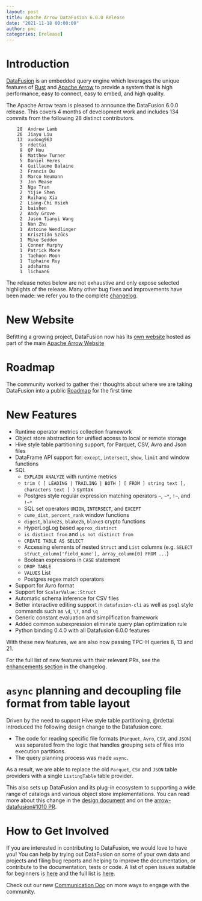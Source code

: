 ```yaml
---
layout: post
title: Apache Arrow DataFusion 6.0.0 Release
date: "2021-11-18 00:00:00"
author: pmc
categories: [release]
---
```

<!--
{% comment %}
Licensed to the Apache Software Foundation (ASF) under one or more
contributor license agreements.  See the NOTICE file distributed with
this work for additional information regarding copyright ownership.
The ASF licenses this file to you under the Apache License, Version 2.0
(the "License"); you may not use this file except in compliance with
the License.  You may obtain a copy of the License at

http://www.apache.org/licenses/LICENSE-2.0

Unless required by applicable law or agreed to in writing, software
distributed under the License is distributed on an "AS IS" BASIS,
WITHOUT WARRANTIES OR CONDITIONS OF ANY KIND, either express or implied.
See the License for the specific language governing permissions and
limitations under the License.
{% endcomment %}
-->

# Introduction

[DataFusion](https://arrow.apache.org/datafusion/) is an embedded
query engine which leverages the unique features of
[Rust](https://www.rust-lang.org/) and [Apache
Arrow](https://arrow.apache.org/) to provide a system that is high
performance, easy to connect, easy to embed, and high quality.

The Apache Arrow team is pleased to announce the DataFusion 6.0.0 release. This covers 4 months of development work
and includes 134 commits from the following 28 distinct contributors.

<!--
git log --pretty=oneline 5.0.0..6.0.0 datafusion datafusion-cli datafusion-examples | wc -l
     134

git shortlog -sn 5.0.0..6.0.0 datafusion datafusion-cli datafusion-examples | wc -l
      29

      Carlos and xudong963 are same individual
-->

```
    28  Andrew Lamb
    26  Jiayu Liu
    13  xudong963
     9  rdettai
     9  QP Hou
     6  Matthew Turner
     5  Daniël Heres
     4  Guillaume Balaine
     3  Francis Du
     3  Marco Neumann
     3  Jon Mease
     3  Nga Tran
     2  Yijie Shen
     2  Ruihang Xia
     2  Liang-Chi Hsieh
     2  baishen
     2  Andy Grove
     2  Jason Tianyi Wang
     1  Nan Zhu
     1  Antoine Wendlinger
     1  Krisztián Szűcs
     1  Mike Seddon
     1  Conner Murphy
     1  Patrick More
     1  Taehoon Moon
     1  Tiphaine Ruy
     1  adsharma
     1  lichuan6
```

The release notes below are not exhaustive and only expose selected highlights of the release. Many other bug fixes
and improvements have been made: we refer you to the complete
[changelog](https://github.com/apache/arrow-datafusion/blob/6.0.0/datafusion/CHANGELOG.md).

# New Website

Befitting a growing project, DataFusion now has its
[own website](https://arrow.apache.org/datafusion/) hosted as part of the
main [Apache Arrow Website](https://arrow.apache.org)

# Roadmap

The community worked to gather their thoughts about where we are
taking DataFusion into a public
[Roadmap](https://arrow.apache.org/datafusion/specification/roadmap.html)
for the first time

# New Features

- Runtime operator metrics collection framework
- Object store abstraction for unified access to local or remote storage
- Hive style table partitioning support, for Parquet, CSV, Avro and Json files
- DataFrame API support for: `except`, `intersect`, `show`, `limit` and window functions
- SQL
  - `EXPLAIN ANALYZE` with runtime metrics
  - `trim ( [ LEADING | TRAILING | BOTH ] [ FROM ] string text [, characters text ] )` syntax
  - Postgres style regular expression matching operators `~`, `~*`, `!~`, and `!~*`
  - SQL set operators `UNION`, `INTERSECT`, and `EXCEPT`
  - `cume_dist`, `percent_rank` window functions
  - `digest`, `blake2s`, `blake2b`, `blake3` crypto functions
  - HyperLogLog based `approx_distinct`
  - `is distinct from` and `is not distinct from`
  - `CREATE TABLE AS SELECT`
  - Accessing elements of nested `Struct` and `List` columns (e.g. `SELECT struct_column['field_name'], array_column[0] FROM ...`)
  - Boolean expressions in `CASE` statement
  - `DROP TABLE`
  - `VALUES` List
  - Postgres regex match operators
- Support for Avro format
- Support for `ScalarValue::Struct`
- Automatic schema inference for CSV files
- Better interactive editing support in `datafusion-cli` as well as `psql` style commands such as `\d`, `\?`, and `\q`
- Generic constant evaluation and simplification framework
- Added common subexpression eliminate query plan optimization rule
- Python binding 0.4.0 with all Datafusion 6.0.0 features

With these new features, we are also now passing TPC-H queries 8, 13 and 21.

For the full list of new features with their relevant PRs, see the
[enhancements section](https://github.com/apache/arrow-datafusion/blob/6.0.0/datafusion/CHANGELOG.md)
in the changelog.

# `async` planning and decoupling file format from table layout

Driven by the need to support Hive style table partitioning, @rdettai
introduced the following design change to the Datafusion core.

- The code for reading specific file formats (`Parquet`, `Avro`, `CSV`, and
`JSON`) was separated from the logic that handles grouping sets of
files into execution partitions.
- The query planning process was made `async`.

As a result, we are able to replace the old `Parquet`, `CSV` and `JSON` table
providers with a single `ListingTable` table provider.

This also sets up DataFusion and its plug-in ecosystem to
supporting a wide range of catalogs and various object store implementations.
You can read more about this change in the
[design document](https://docs.google.com/document/d/1Bd4-PLLH-pHj0BquMDsJ6cVr_awnxTuvwNJuWsTHxAQ)
and on the [arrow-datafusion#1010 PR](https://github.com/apache/arrow-datafusion/pull/1010).

# How to Get Involved

If you are interested in contributing to DataFusion, we would love to have you! You
can help by trying out DataFusion on some of your own data and projects and filing bug reports and helping to
improve the documentation, or contribute to the documentation, tests or code. A list of open issues suitable for
beginners is [here](https://github.com/apache/arrow-datafusion/issues?q=is%3Aissue+is%3Aopen+label%3A%22good+first+issue%22)
and the full list is [here](https://github.com/apache/arrow-datafusion/issues).

Check out our new [Communication Doc](https://arrow.apache.org/datafusion/community/communication.html) on more
ways to engage with the community.
